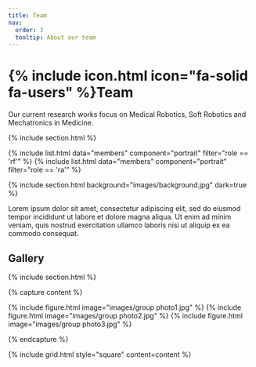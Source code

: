 ```yaml
---
title: Team
nav:
  order: 3
  tooltip: About our team
---
```


# {% include icon.html icon="fa-solid fa-users" %}Team

Our current research works focus on Medical Robotics, Soft Robotics and Mechatronics in Medicine.

{% include section.html %}

{% include list.html data="members" component="portrait" filter="role == 'rf'" %}
{% include list.html data="members" component="portrait" filter="role == 'ra'" %}


{% include section.html background="images/background.jpg" dark=true %}

Lorem ipsum dolor sit amet, consectetur adipiscing elit, sed do eiusmod tempor
incididunt ut labore et dolore magna aliqua. Ut enim ad minim veniam, quis
nostrud exercitation ullamco laboris nisi ut aliquip ex ea commodo consequat.


## Gallery
{% include section.html %}

{% capture content %}

{% include figure.html image="images/group photo1.jpg" %}
{% include figure.html image="images/group photo2.jpg" %}
{% include figure.html image="images/group photo3.jpg" %}


{% endcapture %}

{% include grid.html style="square" content=content %}
